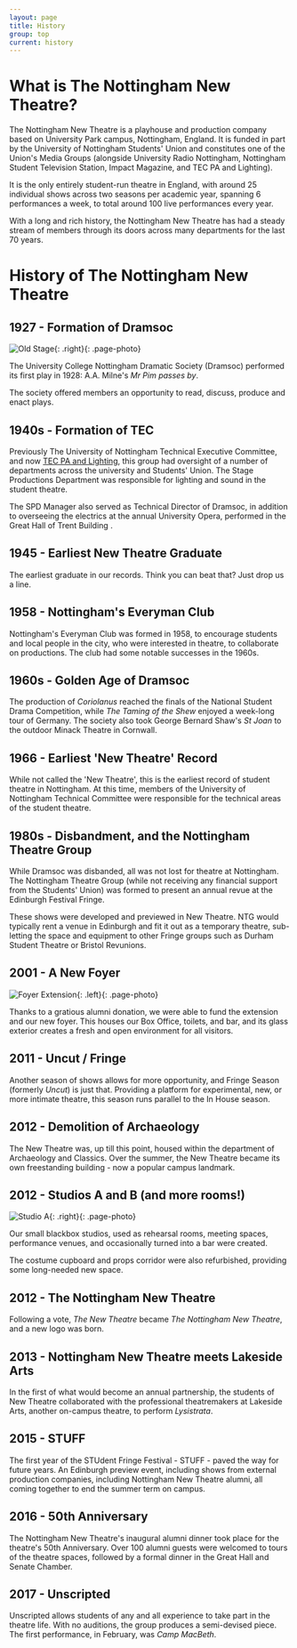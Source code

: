 ```yaml
---
layout: page
title: History
group: top
current: history
---
```


# What is The Nottingham New Theatre? 

The Nottingham New Theatre is a playhouse and production company based on University Park campus, Nottingham, England. It is funded in part by the University of Nottingham Students' Union and constitutes one of the Union's Media Groups (alongside University Radio Nottingham, Nottingham Student Television Station, Impact Magazine, and TEC PA and Lighting). 

It is the only entirely student-run theatre in England, with around 25 individual shows across two seasons per academic year, spanning 6 performances a week, to total around 100 live performances every year.

With a long and rich history, the Nottingham New Theatre has had a steady stream of members through its doors across many departments for the last 70 years.

# History of The Nottingham New Theatre

## 1927 - Formation of Dramsoc

![Old Stage](https://photos.newtheatre.org.uk/New-Theatre-Past/i-MMZNR6c/0/M/382108203_6cf1e5832e_o-M.jpg){: .right}{: .page-photo}

The University College Nottingham Dramatic Society (Dramsoc) performed its first play in 1928: A.A. Milne's *Mr Pim passes by*. 

The society offered members an opportunity to read, discuss, produce and enact plays. 

## 1940s - Formation of TEC

Previously The University of Nottingham Technical Executive Committee, and now [TEC PA and Lighting](https://nottinghamtec.co.uk), this group had oversight of a number of departments across the university and Students' Union. The Stage Productions Department was responsible for lighting and sound in the student theatre. 

The SPD Manager also served as Technical Director of Dramsoc, in addition to overseeing the electrics at the annual University Opera, performed in the Great Hall of Trent Building <!--Link to Venue page -->.

## 1945 - Earliest New Theatre Graduate

The earliest graduate in our records. Think you can beat that? Just drop us a line. <!-- Link -->

## 1958 - Nottingham's Everyman Club

Nottingham's Everyman Club was formed in 1958, to encourage students and local people in the city, who were interested in theatre, to collaborate on productions. The club had some notable successes in the 1960s.

## 1960s - Golden Age of Dramsoc 

The production of *Coriolanus* reached the finals of the National Student Drama Competition, while *The Taming of the Shew* enjoyed a week-long tour of Germany. The society also took George Bernard Shaw's *St Joan* to the outdoor Minack Theatre in Cornwall. 

## 1966 - Earliest 'New Theatre' Record

While not called the 'New Theatre', this is the earliest record of student theatre in Nottingham. At this time, members of the University of Nottingham Technical Committee were responsible for the technical areas of the student theatre.

## 1980s - Disbandment, and the Nottingham Theatre Group

While Dramsoc was disbanded, all was not lost for theatre at Nottingham. The Nottingham Theatre Group (while not receiving any financial support from the Students' Union) was formed to present an annual revue at the Edinburgh Festival Fringe. 

These shows were developed and previewed in New Theatre. NTG would typically rent a venue in Edinburgh and fit it out as a temporary theatre, sub-letting the space and equipment to other Fringe groups such as Durham Student Theatre or Bristol Revunions.

## 2001 - A New Foyer

![Foyer Extension](https://photos.newtheatre.org.uk/2011-12/Matthew-Bannister-Visit-2012/i-VgSsh2w/0/M/428161_10150669394401460_1300692780_n-M.jpg){: .left}{: .page-photo}

Thanks to a gratious alumni donation, we were able to fund the extension and our new foyer. This houses our Box Office, toilets, and bar, and its glass exterior creates a fresh and open environment for all visitors.

## 2011 - Uncut / Fringe

Another season of shows allows for more opportunity, and Fringe Season (formerly *Uncut*) is just that. Providing a platform for experimental, new, or more intimate theatre, this season runs parallel to the In House season. <!-- More here, I think -->

## 2012 - Demolition of Archaeology

The New Theatre was, up till this point, housed within the department of Archaeology and Classics. Over the summer, the New Theatre became its own freestanding building - now a popular campus landmark.

## 2012 - Studios A and B (and more rooms!)

![Studio A](https://photos.newtheatre.org.uk/201314/Seating-Appeal-2013/i-zB8NQLT/0/M/35%20Matthew%20closing-M.jpg){: .right}{: .page-photo}

Our small blackbox studios, used as rehearsal rooms, meeting spaces, performance venues, and occasionally turned into a bar were created.

The costume cupboard and props corridor were also refurbished, providing some long-needed new space. 

## 2012 - The Nottingham New Theatre

Following a vote, *The New Theatre* became *The Nottingham New Theatre*, and a new logo was born.

## 2013 - Nottingham New Theatre meets Lakeside Arts

In the first of what would become an annual partnership, the students of New Theatre collaborated with the professional theatremakers at Lakeside Arts, another on-campus theatre, to perform *Lysistrata*.

## 2015 - STUFF 

The first year of the STUdent Fringe Festival - STUFF - paved the way for future years. An Edinburgh preview event, including shows from external production companies, including Nottingham New Theatre alumni, all coming together to end the summer term on campus.

## 2016 - 50th Anniversary

The Nottingham New Theatre's inaugural alumni dinner took place for the theatre's 50th Anniversary. Over 100 alumni guests were welcomed to tours of the theatre spaces, followed by a formal dinner in the Great Hall and Senate Chamber.

## 2017 - Unscripted

Unscripted allows students of any and all experience to take part in the theatre life. With no auditions, the group produces a semi-devised piece. The first performance, in February, was *Camp MacBeth*.
<!-- Someone who knows about Unscripted should write something here -->








